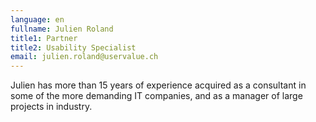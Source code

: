 ```yaml
---
language: en
fullname: Julien Roland
title1: Partner
title2: Usability Specialist
email: julien.roland@uservalue.ch
---
```

Julien has more than 15 years of experience acquired as a consultant in some of the more demanding IT companies, and as a manager of large projects in industry.